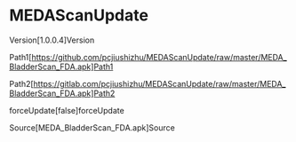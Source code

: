# MEDAScanUpdate
Version[1.0.0.4]Version

Path1[https://github.com/pcjiushizhu/MEDAScanUpdate/raw/master/MEDA_BladderScan_FDA.apk]Path1

Path2[https://gitlab.com/pcjiushizhu/MEDAScanUpdate/raw/master/MEDA_BladderScan_FDA.apk]Path2

forceUpdate[false]forceUpdate

Source[MEDA_BladderScan_FDA.apk]Source
